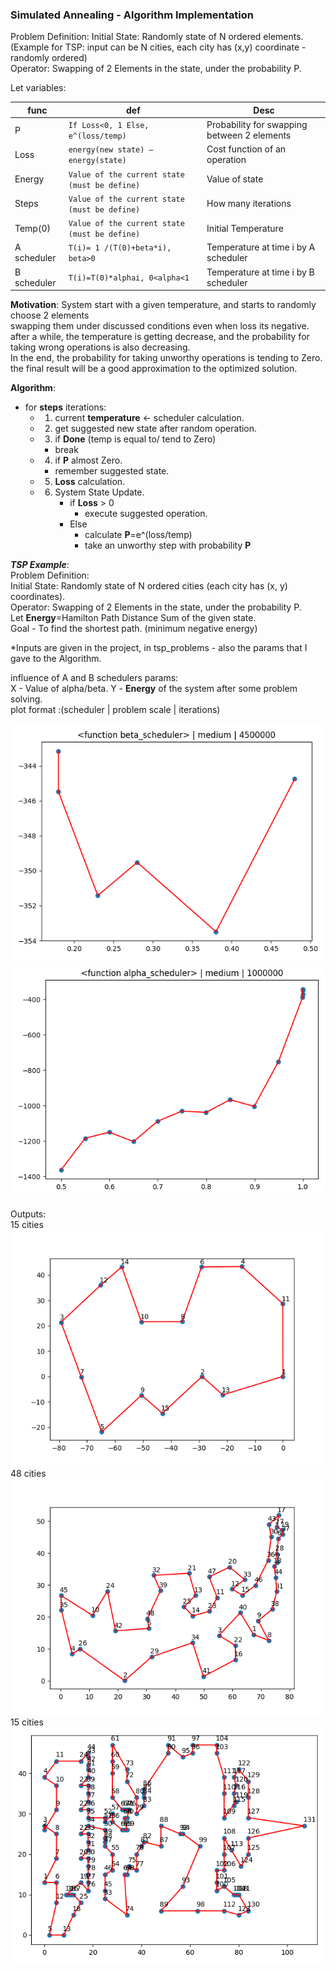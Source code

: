 ### **Simulated Annealing - Algorithm Implementation**  
Problem Definition:
Initial State: Randomly state of N ordered elements.  
(Example for TSP: input can be N cities, each city has (x,y) coordinate - randomly ordered)  
Operator: Swapping of 2 Elements in the state, under the probability P.  

Let variables:

|func                |def                          |Desc                         |
|----------------|-------------------------------|-----------------------------|
|P|`If Loss<0, 1 Else, e^(loss/temp)`|Probability for swapping between 2 elements|
|Loss          |`energy(new state) – energy(state)`|Cost function of an operation|
|Energy          |`Value of the current state (must be define)`|Value of state|
|Steps          |`Value of the current state (must be define)`|How many iterations|
|Temp(0)          |`Value of the current state (must be define)`|Initial Temperature|
|A scheduler|`T(i)= 1 /(T(0)+beta*i), beta>0`|Temperature at time i by A scheduler|
|B scheduler          |`T(i)=T(0)*alphai, 0<alpha<1`|Temperature at time i by B scheduler|

**Motivation**: System start with a given temperature, and starts to randomly choose 2 elements  
swapping them under discussed conditions even when loss its negative.  
after a while, the temperature is getting decrease, and the probability for taking wrong operations is also decreasing.  
In the end, the probability for taking unworthy operations is tending to Zero.  
the final result will be a good approximation to the optimized solution.

**Algorithm**:  
- for **steps** iterations:
    - 1. current **temperature** <- scheduler calculation.
    - 2. get suggested new state after random operation.
    - 3. if **Done** (temp is equal to/ tend to Zero)
        - break
    - 4. if **P** almost Zero.
        - remember suggested state.
    - 5. **Loss** calculation.
    - 6. System State Update.
            - if **Loss** > 0
                - execute suggested operation.
            - Else
                - calculate **P**=e^(loss/temp)
                - take an unworthy step with probability **P**
    
**_TSP Example_**:  
Problem Definition:  
Initial State: Randomly state of N ordered cities (each city has (x, y) coordinates).  
Operator: Swapping of 2 Elements in the state, under the probability P.  
Let **Energy**=Hamilton Path Distance Sum of the given state.  
Goal - To find the shortest path. (minimum negative energy)  

*Inputs are given in the project, in tsp_problems - also the params that I gave to the Algorithm.  

influence of A and B schedulers params:  
X - Value of alpha/beta.
Y - **Energy** of the system after some problem solving.  
plot format :(scheduler | problem scale | iterations)

![](./plots/img.png)
![](./plots/img_5.png)

Outputs:  
15 cities  
![](./plots/img_2.png)
48 cities  
![](plots/img_6.png)
15 cities  
![](./plots/img_4.png)
